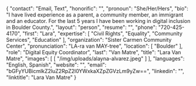 {
  "contact": "Email, Text",
  "honorific": "",
  "pronoun": "She/Her/Hers",
  "bio": "I have lived experience as a parent, a community member, an immigrant and an educator. For the last 5 years I have been working in digital inclusion in Boulder County.",
  "layout": "person",
  "resume": "",
  "phone": "720-425-4170",
  "first": "Lara",
  "expertise": [
    "Civil Rights",
    "Equality",
    "Community Services",
    "Education"
  ],
  "organization": "Sister Carmen Community Center",
  "pronunciation": "LA-ra van MAY-tree",
  "location": [
    "Boulder"
  ],
  "role": "Digital Equity Coordinator",
  "last": "Van Matre",
  "title": "Lara Van Matre",
  "images": [
    [
      "/img/uploads/alayna-alvarez.jpeg"
    ]
  ],
  "languages": "English, Spanish",
  "website": "",
  "email": "bGFyYUBicmlkZ2luZ2RpZ2l0YWxkaXZpZGVzLm9yZw==",
  "linkedin": "",
  "linktitle": "Lara Van Matre"
}